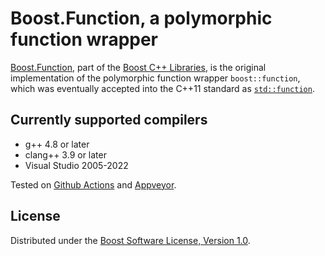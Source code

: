 # Boost.Function, a polymorphic function wrapper

[Boost.Function](http://boost.org/libs/function), part of the
[Boost C++ Libraries](http://boost.org), is the original implementation of the
polymorphic function wrapper `boost::function`, which was eventually accepted
into the C++11 standard as [`std::function`](https://en.cppreference.com/w/cpp/utility/functional/function).

## Currently supported compilers

* g++ 4.8 or later
* clang++ 3.9 or later
* Visual Studio 2005-2022

Tested on [Github Actions](https://github.com/boostorg/function/actions) and [Appveyor](https://ci.appveyor.com/project/pdimov/function/).

## License

Distributed under the [Boost Software License, Version 1.0](http://boost.org/LICENSE_1_0.txt).

